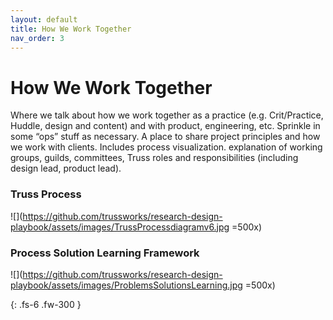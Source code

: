 ```yaml
---
layout: default
title: How We Work Together
nav_order: 3
---
```


# How We Work Together

Where we talk about how we work together as a practice (e.g. Crit/Practice, Huddle, design and content) and with product, engineering, etc. Sprinkle in some “ops” stuff as necessary. A place to share project principles and how we work with clients. Includes process visualization. explanation of working groups, guilds, committees, Truss roles and responsibilities (including design lead, product lead).

### Truss Process

![](https://github.com/trussworks/research-design-playbook/assets/images/TrussProcessdiagramv6.jpg =500x)

### Process Solution Learning Framework

![](https://github.com/trussworks/research-design-playbook/assets/images/ProblemsSolutionsLearning.jpg =500x)

{: .fs-6 .fw-300 }
